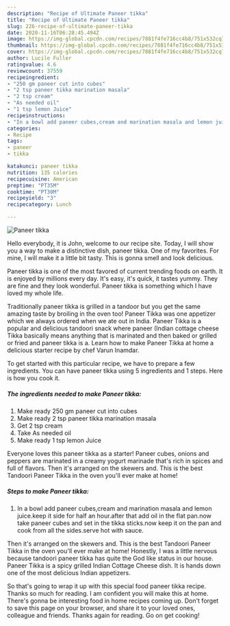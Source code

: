 ```yaml
---
description: "Recipe of Ultimate Paneer tikka"
title: "Recipe of Ultimate Paneer tikka"
slug: 226-recipe-of-ultimate-paneer-tikka
date: 2020-11-16T06:28:45.494Z
image: https://img-global.cpcdn.com/recipes/7881f4fe716cc4b8/751x532cq70/paneer-tikka-recipe-main-photo.jpg
thumbnail: https://img-global.cpcdn.com/recipes/7881f4fe716cc4b8/751x532cq70/paneer-tikka-recipe-main-photo.jpg
cover: https://img-global.cpcdn.com/recipes/7881f4fe716cc4b8/751x532cq70/paneer-tikka-recipe-main-photo.jpg
author: Lucile Fuller
ratingvalue: 4.6
reviewcount: 37559
recipeingredient:
- "250 gm paneer cut into cubes"
- "2 tsp paneer tikka marination masala"
- "2 tsp cream"
- "As needed oil"
- "1 tsp lemon Juice"
recipeinstructions:
- "In a bowl add paneer cubes,cream and marination masala and lemon juice.keep it side for half an hour.after that add oil in the flat pan.now take paneer cubes and set in the tikka sticks.now keep it on the pan and cook from all the sides.serve hot with sauce."
categories:
- Recipe
tags:
- paneer
- tikka

katakunci: paneer tikka 
nutrition: 135 calories
recipecuisine: American
preptime: "PT35M"
cooktime: "PT30M"
recipeyield: "3"
recipecategory: Lunch

---
```



![Paneer tikka](https://img-global.cpcdn.com/recipes/7881f4fe716cc4b8/751x532cq70/paneer-tikka-recipe-main-photo.jpg)

Hello everybody, it is John, welcome to our recipe site. Today, I will show you a way to make a distinctive dish, paneer tikka. One of my favorites. For mine, I will make it a little bit tasty. This is gonna smell and look delicious.

Paneer tikka is one of the most favored of current trending foods on earth. It is enjoyed by millions every day. It's easy, it's quick, it tastes yummy. They are fine and they look wonderful. Paneer tikka is something which I have loved my whole life.

Traditionally paneer tikka is grilled in a tandoor but you get the same amazing taste by broiling in the oven too! Paneer Tikka was one appetizer which we always ordered when we ate out in India. Paneer Tikka is a popular and delicious tandoori snack where paneer (Indian cottage cheese Tikka basically means anything that is marinated and then baked or grilled or fried and paneer tikka is a. Learn how to make Paneer Tikka at home a delicious starter recipe by chef Varun Inamdar.


To get started with this particular recipe, we have to prepare a few ingredients. You can have paneer tikka using 5 ingredients and 1 steps. Here is how you cook it.

<!--inarticleads1-->

##### The ingredients needed to make Paneer tikka:

1. Make ready 250 gm paneer cut into cubes
1. Make ready 2 tsp paneer tikka marination masala
1. Get 2 tsp cream
1. Take As needed oil
1. Make ready 1 tsp lemon Juice


Everyone loves this paneer tikka as a starter! Paneer cubes, onions and peppers are marinated in a creamy yogurt marinade that&#39;s rich in spices and full of flavors. Then it&#39;s arranged on the skewers and. This is the best Tandoori Paneer Tikka in the oven you&#39;ll ever make at home! 

<!--inarticleads2-->

##### Steps to make Paneer tikka:

1. In a bowl add paneer cubes,cream and marination masala and lemon juice.keep it side for half an hour.after that add oil in the flat pan.now take paneer cubes and set in the tikka sticks.now keep it on the pan and cook from all the sides.serve hot with sauce.


Then it&#39;s arranged on the skewers and. This is the best Tandoori Paneer Tikka in the oven you&#39;ll ever make at home! Honestly, I was a little nervous because tandoori paneer tikka has quite the God like status in our house. Paneer Tikka is a spicy grilled Indian Cottage Cheese dish. It is hands down one of the most delicious Indian appetizers. 

So that's going to wrap it up with this special food paneer tikka recipe. Thanks so much for reading. I am confident you will make this at home. There's gonna be interesting food in home recipes coming up. Don't forget to save this page on your browser, and share it to your loved ones, colleague and friends. Thanks again for reading. Go on get cooking!
